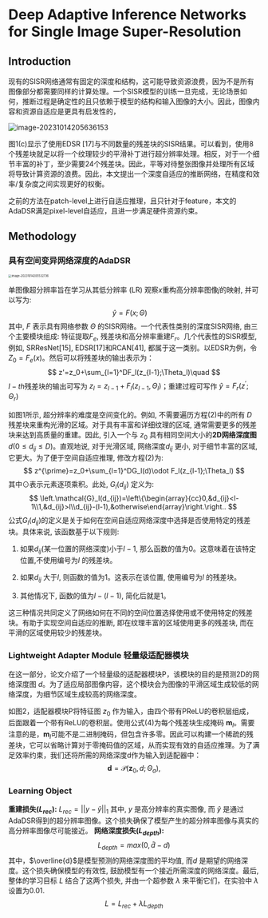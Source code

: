 # Deep Adaptive Inference Networks for Single Image Super-Resolution



## Introduction

现有的SISR网络通常有固定的深度和结构，这可能导致资源浪费，因为不是所有图像部分都需要同样的计算处理。一个SISR模型的训练一旦完成，无论场景如何，推断过程是确定性的且只依赖于模型的结构和输入图像的大小。因此，图像内容和资源自适应是更具有启发性的，

![image-20231014205636153](https://cdn.jsdelivr.net/gh/J-M-LIU/pic-bed@master//img/image-20231014205636153.png)

图1(c)显示了使用EDSR [17]与不同数量的残差块的SISR结果。可以看到，使用8个残差块就足以将一个纹理较少的平滑补丁进行超分辨率处理。相反，对于一个细节丰富的补丁，至少需要24个残差块。因此，平等对待整张图像并处理所有区域将导致计算资源的浪费。因此，本文提出一个深度自适应的推断网络，在精度和效率/复杂度之间实现更好的权衡。

之前的方法在patch-level上进行自适应推理，且只针对于feature，本文的AdaDSR满足pixel-level自适应，且进一步满足硬件资源约束。



## Methodology



### 具有空间变异网络深度的AdaDSR

<img src="https://cdn.jsdelivr.net/gh/J-M-LIU/pic-bed@master//img/image-20231014205532736.png" alt="image-20231014205532736" style="zoom:40%;" />

单图像超分辨率旨在学习从其低分辨率 (LR) 观察$x$重构高分辨率图像$j$的映射, 并可以写为:
$$
\hat{y}=F(x;\Theta)\quad
$$
其中, $F$ 表示具有网络参数 $\Theta$ 的SISR网络。一个代表性类别的深度SISR网络, 由三个主要模块组成: 特征提取$F_e$, 残差块和高分辨率重建$F_r$​。几个代表性的SISR模型,例如, SRResNet[15], EDSR[17]和RCAN[41], 都属于这一类别。以EDSR为例，令$Z_0=F_e(x)$。然后可以将残差块的输出表示为：
$$
z'=z_0+\sum_{l=1}^DF_l(z_{l-1};\Theta_l)\quad
$$
$l-th$残差块的输出可写为 $z_l = z_{l-1} + F_l(z_{l-1},\Theta_l)$；重建过程可写作 $\hat{y} = F_r(z^{'};\Theta_r)$

如图1所示, 超分辨率的难度是空间变化的。例如, 不需要遍历方程(2)中的所有 $D$ 残差块来重构光滑的区域。对于具有丰富和详细纹理的区域, 通常需要更多的残差块来达到高质量的重建。因此, 引入一个与 $z_0$ 具有相同空间大小的**2D网络深度图** $d(0\leq d_{ij}\leq D)$。直观地说, 对于光滑区域, 网络深度$d_{ij}$ 更小, 对于细节丰富的区域, 它更大。为了便于空间自适应推理, 修改方程(2)为:
$$
z^{\prime}=z_0+\sum_{l=1}^DG_l(d)\odot F_l(z_{l-1};\Theta_l)
$$
其中$\odot$表示元素逐项乘积。此处, $G_l(d_{ij})$ 定义为:
$$
\left.\mathcal{G}_l(d_{ij})=\left\{\begin{array}{cc}0,&d_{ij}<l-1\\1,&d_{ij}>l\\d_{ij}-(l-1),&otherwise\end{array}\right.\right..
$$
公式$G_l(d_{ij})$的定义是关于如何在空间自适应网络深度中选择是否使用特定的残差块。具体来说, 该函数基于以下规则:

1. 如果$d_{ij}$(某一位置的网络深度)小于$l-1$, 那么函数的值为0。这意味着在该特定位置,不使用编号为$l$ 的残差块。

2. 如果$d_{ij}$ 大于$l$, 则函数的值为1。这表示在该位置, 使用编号为$l$ 的残差块。

3. 其他情况下, 函数的值为$l-(l-1)$, 简化后就是1。 

这三种情况共同定义了网络如何在不同的空间位置选择使用或不使用特定的残差块。有助于实现空间自适应的推断, 即在纹理丰富的区域使用更多的残差块, 而在平滑的区域使用较少的残差块。



### Lightweight Adapter Module 轻量级适配器模块

在这一部分，论文介绍了一个轻量级的适配器模块P，该模块的目的是预测2D的网络深度图 $d$。为了适应局部图像内容，这个模块会为图像的平滑区域生成较低的网络深度，为细节区域生成较高的网络深度。

如图2，适配器模块P将特征图 $z_0$ 作为输入，由四个带有PReLU的卷积层组成，后面跟着一个带有ReLU的卷积层。使用公式(4)为每个残差块生成掩码 $\mathbf{m}_l$。需要注意的是，$\mathbf{m}_l$可能不是二进制掩码，但包含许多零。因此可以构建一个稀疏的残差块，它可以省略计算对于零掩码值的区域，从而实现有效的自适应推理。为了满足效率约束，我们还将所需的网络深度d作为输入到适配器中：
$$
\mathbf{d}=\mathcal{P}(\mathbf{z}_0,d;\Theta_a),
$$


### Learning Object

**重建损失($L_{rec}$):**
$L_{rec}=||y-\hat{y}||_1$ 其中, $y$ 是高分辨率的真实图像, 而 $\hat{y}$ 是通过AdaDSR得到的超分辨率图像。这个损失确保了模型产生的超分辨率图像与真实的高分辨率图像尽可能接近。
**网络深度损失($L_{depth}$):**
$$
L_{depth}=max(0,\bar{d}-d)
$$
 其中，$\overline{d}$是模型预测的网络深度图的平均值, 而$d$ 是期望的网络深度。这个损失确保模型的有效性, 鼓励模型有一个接近所需深度的网络深度。最后, 整体的学习目标 $L$ 结合了这两个损失, 并由一个超参数 $\lambda$ 来平衡它们，在实验中 $\lambda$ 设置为0.01.
$$
L=L_{rec}+\lambda L_{depth}
$$
